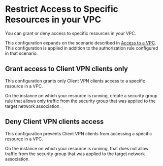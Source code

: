 # Restrict Access to Specific Resources in your VPC<a name="scenario-restrict"></a>

You can grant or deny access to specific resources in your VPC\. 

This configuration expands on the scenario described in [Access to a VPC](scenario-vpc.md)\. This configuration is applied in addition to the authorization rule configured in that scenario\.

## Grant access to Client VPN clients only<a name="scenario-restrict-grant"></a>

This configuration grants only Client VPN clients access to a specific resource in a VPC\.

On the instance on which your resource is running, create a security group rule that allows only traffic from the security group that was applied to the target network association\.

## Deny Client VPN clients access<a name="scenario-restrict-deny"></a>

This configuration prevents Client VPN clients from accessing a specific resource in a VPC\.

On the instance on which your resource is running, that does not allow traffic from the security group that was applied to the target network association\.
